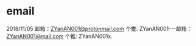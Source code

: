 # email
2018/11/05 邮箱：ZYanAN001@protonmail.com 个推: ZYanAN001---邮箱：ZYanAN001@mail.com 个推: ZYanAN001x.    

